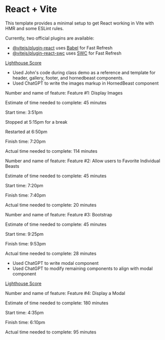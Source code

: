 # React + Vite

This template provides a minimal setup to get React working in Vite with HMR and some ESLint rules.

Currently, two official plugins are available:

- [@vitejs/plugin-react](https://github.com/vitejs/vite-plugin-react/blob/main/packages/plugin-react/README.md) uses [Babel](https://babeljs.io/) for Fast Refresh
- [@vitejs/plugin-react-swc](https://github.com/vitejs/vite-plugin-react-swc) uses [SWC](https://swc.rs/) for Fast Refresh

[Lighthouse Score](./src/assets/Lighthouse%20-%20Lab%201.PNG)

- Used John's code during class demo as a reference and template for header, gallery, footer, and hornedbeast components.
- Used ChatGPT to write the images markup in HornedBeast component

Number and name of feature: Feature #1: Display Images

Estimate of time needed to complete: 45 minutes

Start time: 3:51pm

Stopped at 5:15pm for a break

Restarted at 6:50pm

Finish time: 7:20pm

Actual time needed to complete: 114 minutes

Number and name of feature: Feature #2: Allow users to Favorite Individual Beasts

Estimate of time needed to complete: 45 minutes

Start time: 7:20pm

Finish time: 7:40pm

Actual time needed to complete: 20 minutes

Number and name of feature: Feature #3: Bootstrap

Estimate of time needed to complete: 45 minutes

Start time: 9:25pm

Finish time: 9:53pm

Actual time needed to complete: 28 minutes

- Used ChatGPT to write modal component
- Used ChatGPT to modify remaining components to align with modal component

[Lighthouse Score](./src/assets/Lighthouse%20-%20Lab%203.PNG)

Number and name of feature: Feature #4: Display a Modal

Estimate of time needed to complete: 180 minutes

Start time: 4:35pm

Finish time: 6:10pm

Actual time needed to complete: 95 minutes